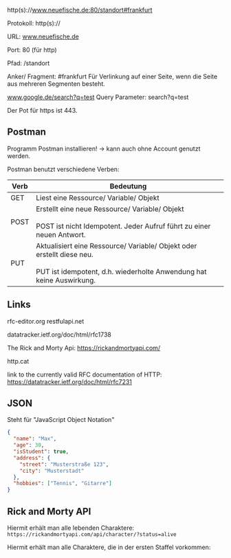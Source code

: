 http(s)://www.neuefische.de:80/standort#frankfurt

Protokoll: http(s)://

URL: www.neuefische.de

Port: 80 (für http)

Pfad: /standort

Anker/ Fragment: #frankfurt
Für Verlinkung auf einer Seite, wenn die Seite aus mehreren Segmenten besteht.

www.google.de/search?q=test
Query Parameter: search?q=test

Der Pot für https ist 443.

## Postman
Programm Postman installieren!
-> kann auch ohne Account genutzt werden.

Postman benutzt verschiedene Verben:

| Verb  | Bedeutung                                                                                                                                             |
|-------|-------------------------------------------------------------------------------------------------------------------------------------------------------|
| GET   | Liest eine Ressource/ Variable/ Objekt                                                                                                                |
| POST  | Erstellt eine neue Ressource/ Variable/ Objekt  <br> <br> POST ist nicht Idempotent. Jeder Aufruf führt zu einer neuen Antwort.                       |
| PUT   | Aktualisiert eine Ressource/ Variable/ Objekt oder erstellt diese neu. <br> <br> PUT ist idempotent, d.h. wiederholte Anwendung hat keine Auswirkung. |

## Links
rfc-editor.org
restfulapi.net

datatracker.ietf.org/doc/html/rfc1738

The Rick and Morty Api: https://rickandmortyapi.com/

http.cat

link to the currently valid RFC documentation of HTTP: https://datatracker.ietf.org/doc/html/rfc7231

## JSON
Steht für "JavaScript Object Notation"

```json
{
  "name": "Max",
  "age": 30,
  "isStudent": true,
  "address": {
    "street": "Musterstraße 123",
    "city": "Musterstadt"
  },
  "hobbies": ["Tennis", "Gitarre"]
}
```

## Rick and Morty API
Hiermit erhält man alle lebenden Charaktere:
`https://rickandmortyapi.com/api/character/?status=alive`

Hiermit erhält man alle Charaktere, die in der ersten Staffel vorkommen:
